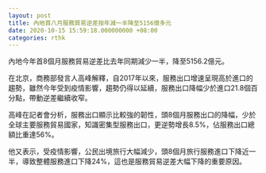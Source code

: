 ```yaml
---
layout: post
title: 內地首八月服務貿易逆差按年減一半降至5156億多元
date: 2020-10-15 15:59:18.000000000 +08:00
categories: rthk
---
```


內地今年首8個月服務貿易逆差比去年同期減少一半，降至5156.2億元。

在北京，商務部發言人高峰解釋，自2017年以來，服務出口增速呈現高於進口的趨勢，雖然今年受到疫情影響，趨勢仍得以延續，服務出口降幅少於進口21.8個百分點，帶動逆差繼續收窄。

高峰在記者會分析，服務出口顯示比較強的韌性，頭8個月服務出口的降幅，少於全球主要服務貿易國家，知識密集型服務出口，更逆勢增長8.5%，佔服務出口總額比重達56%。

他又表示，受疫情影響，公民出境旅行大幅減少，頭8個月旅行服務進口下降近一半，導致整體服務進口下降24%，這也是服務貿易逆差大幅下降的重要原因。
